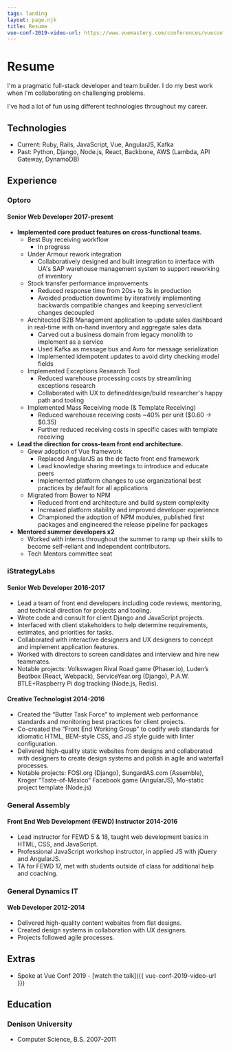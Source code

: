 ```yaml
---
tags: landing
layout: page.njk
title: Resume
vue-conf-2019-video-url: https://www.vuemastery.com/conferences/vueconf-us-2019/vuejs-in-practice-at-optoro/
---
```


# Resume

I'm a pragmatic full-stack developer and team builder. I do my best work when I'm collaborating on challenging problems.

I've had a lot of fun using different technologies throughout my career.

## Technologies

- Current: Ruby, Rails, JavaScript, Vue, AngularJS, Kafka
- Past: Python, Django, Node.js, React, Backbone, AWS (Lambda, API Gateway, DynamoDB) 

## Experience

### Optoro

#### Senior Web Developer 2017-present

- **Implemented core product features on cross-functional teams.**
  - Best Buy receiving workflow
    - In progress
  - Under Armour rework integration
    - Collaboratively designed and built integration to interface with UA's SAP warehouse management system to support reworking of inventory
  - Stock transfer performance improvements
    - Reduced response time from 20s+ to 3s in production
    - Avoided production downtime by iteratively implementing backwards compatible changes and keeping server/client changes decoupled
  - Architected B2B Management application to update sales dashboard in real-time with on-hand inventory and aggregate sales data.
    - Carved out a business domain from legacy monolith to implement as a service
    - Used Kafka as message bus and Avro for message serialization
    - Implemented idempotent updates to avoid dirty checking model fields
  - Implemented Exceptions Research Tool
    - Reduced warehouse processing costs by streamlining exceptions research
    - Collaborated with UX to defined/design/build researcher's happy path and tooling
  - Implemented Mass Receiving mode (& Template Receiving)
    - Reduced warehouse receiving costs ~40% per unit ($0.60 -> $0.35)
    - Further reduced receiving costs in specific cases with template receiving
- **Lead the direction for cross-team front end architecture.**
  - Grew adoption of Vue framework
    - Replaced AngularJS as the de facto front end framework
    - Lead knowledge sharing meetings to introduce and educate peers
    - Implemented platform changes to use organizational best practices by default for all applications
  - Migrated from Bower to NPM
    - Reduced front end architecture and build system complexity
    - Increased platform stability and improved developer experience
    - Championed the adoption of NPM modules, published first packages and engineered the release pipeline for packages
- **Mentored summer developers x2**
	- Worked with interns throughout the summer to ramp up their skills to become self-reliant and independent contributors.
  - Tech Mentors committee seat

### iStrategyLabs

#### Senior Web Developer 2016-2017

- Lead a team of front end developers including code reviews, mentoring, and technical direction for projects and tooling.
- Wrote code and consult for client Django and JavaScript projects.
- Interfaced with client stakeholders to help determine requirements, estimates, and priorities for tasks.
- Collaborated with interactive designers and UX designers to concept and implement application features.
- Worked with directors to screen candidates and interview and hire new teammates.
- Notable projects: Volkswagen Rival Road game (Phaser.io), Luden’s Beatbox (React, Webpack), ServiceYear.org (Django), P.A.W. BTLE+Raspberry Pi dog tracking (Node.js, Redis).

#### Creative Technologist 2014-2016

- Created the “Butter Task Force” to implement web performance standards and monitoring best practices for client projects.
- Co-created the “Front End Working Group” to codify web standards for idiomatic HTML, BEM-style CSS, and JS style guide with linter configuration.
- Delivered high-quality static websites from designs and collaborated with designers to create design systems and polish in agile and waterfall processes.
- Notable projects: FOSI.org (Django), SungardAS.com (Assemble), Kroger “Taste-of-Mexico” Facebook game (AngularJS), Mo-static project template (Node.js)

### General Assembly

#### Front End Web Development (FEWD) Instructor 2014-2016

- Lead instructor for FEWD 5 & 18, taught web development basics in HTML, CSS, and JavaScript.
- Professional JavaScript workshop instructor, in applied JS with jQuery and AngularJS.
- TA for FEWD 17, met with students outside of class for additional help and coaching.

### General Dynamics IT

#### Web Developer 2012-2014

- Delivered high-quality content websites from flat designs.
- Created design systems in collaboration with UX designers.
- Projects followed agile processes.

## Extras

- Spoke at Vue Conf 2019 - [watch the talk]({{ vue-conf-2019-video-url }})

## Education

### Denison University

- Computer Science, B.S. 2007-2011
